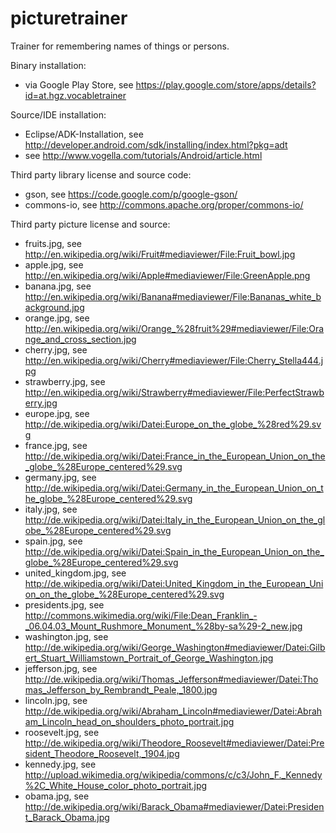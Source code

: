 picturetrainer
==============

Trainer for remembering names of things or persons.

Binary installation:
* via Google Play Store, see https://play.google.com/store/apps/details?id=at.hgz.vocabletrainer

Source/IDE installation:
* Eclipse/ADK-Installation, see http://developer.android.com/sdk/installing/index.html?pkg=adt
* see http://www.vogella.com/tutorials/Android/article.html

Third party library license and source code:
* gson, see https://code.google.com/p/google-gson/
* commons-io, see http://commons.apache.org/proper/commons-io/

Third party picture license and source:
* fruits.jpg, see http://en.wikipedia.org/wiki/Fruit#mediaviewer/File:Fruit_bowl.jpg
* apple.jpg, see http://en.wikipedia.org/wiki/Apple#mediaviewer/File:GreenApple.png
* banana.jpg, see http://en.wikipedia.org/wiki/Banana#mediaviewer/File:Bananas_white_background.jpg
* orange.jpg, see http://en.wikipedia.org/wiki/Orange_%28fruit%29#mediaviewer/File:Orange_and_cross_section.jpg
* cherry.jpg, see http://en.wikipedia.org/wiki/Cherry#mediaviewer/File:Cherry_Stella444.jpg
* strawberry.jpg, see http://en.wikipedia.org/wiki/Strawberry#mediaviewer/File:PerfectStrawberry.jpg
* europe.jpg, see http://de.wikipedia.org/wiki/Datei:Europe_on_the_globe_%28red%29.svg
* france.jpg, see http://de.wikipedia.org/wiki/Datei:France_in_the_European_Union_on_the_globe_%28Europe_centered%29.svg
* germany.jpg, see http://de.wikipedia.org/wiki/Datei:Germany_in_the_European_Union_on_the_globe_%28Europe_centered%29.svg
* italy.jpg, see http://de.wikipedia.org/wiki/Datei:Italy_in_the_European_Union_on_the_globe_%28Europe_centered%29.svg
* spain.jpg, see http://de.wikipedia.org/wiki/Datei:Spain_in_the_European_Union_on_the_globe_%28Europe_centered%29.svg
* united_kingdom.jpg, see http://de.wikipedia.org/wiki/Datei:United_Kingdom_in_the_European_Union_on_the_globe_%28Europe_centered%29.svg
* presidents.jpg, see http://commons.wikimedia.org/wiki/File:Dean_Franklin_-_06.04.03_Mount_Rushmore_Monument_%28by-sa%29-2_new.jpg
* washington.jpg, see http://de.wikipedia.org/wiki/George_Washington#mediaviewer/Datei:Gilbert_Stuart_Williamstown_Portrait_of_George_Washington.jpg
* jefferson.jpg, see http://de.wikipedia.org/wiki/Thomas_Jefferson#mediaviewer/Datei:Thomas_Jefferson_by_Rembrandt_Peale,_1800.jpg
* lincoln.jpg, see http://de.wikipedia.org/wiki/Abraham_Lincoln#mediaviewer/Datei:Abraham_Lincoln_head_on_shoulders_photo_portrait.jpg
* roosevelt.jpg, see http://de.wikipedia.org/wiki/Theodore_Roosevelt#mediaviewer/Datei:President_Theodore_Roosevelt,_1904.jpg
* kennedy.jpg, see http://upload.wikimedia.org/wikipedia/commons/c/c3/John_F._Kennedy%2C_White_House_color_photo_portrait.jpg
* obama.jpg, see http://de.wikipedia.org/wiki/Barack_Obama#mediaviewer/Datei:President_Barack_Obama.jpg
